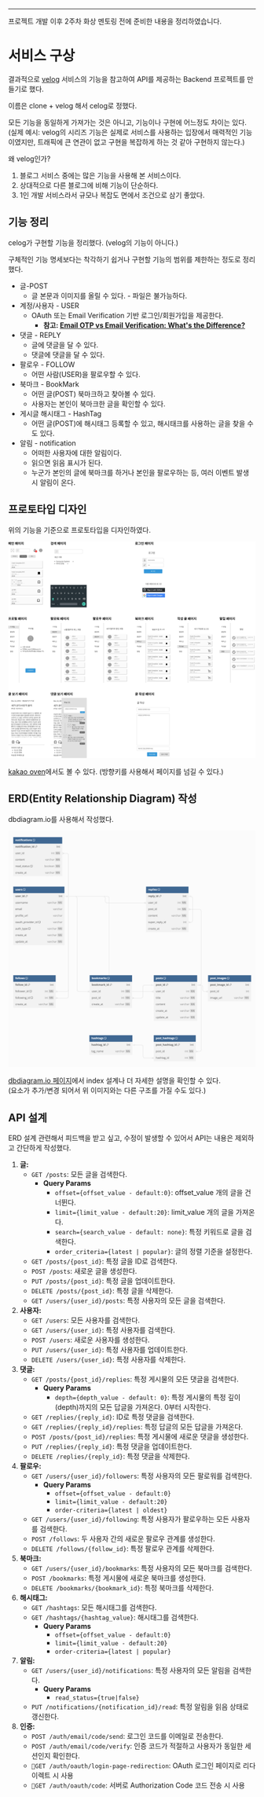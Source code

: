- - -

프로젝트 개발 이후 2주차 화상 멘토링 전에 준비한 내용을 정리하였습니다.

# 서비스 구상

결과적으로 [velog](https://velog.io/) 서비스의 기능을 참고하여 API를 제공하는 Backend 프로젝트를 만들기로 했다.

이름은 clone + velog 해서 celog로 정했다.

모든 기능을 동일하게 가져가는 것은 아니고, 기능이나 구현에 어느정도 차이는 있다.
(실제 예시: velog의 시리즈 기능은 실제로 서비스를 사용하는 입장에서 매력적인 기능이였지만, 트래픽에 큰 연관이 없고 구현을 복잡하게 하는 것 같아 구현하지 않는다.)

왜 velog인가?
1. 블로그 서비스 중에는 많은 기능을 사용해 본 서비스이다.
2. 상대적으로 다른 블로그에 비해 기능이 단순하다.
3. 1인 개발 서비스라서 규모나 복잡도 면에서 조건으로 삼기 좋았다.

## 기능 정리

celog가 구현할 기능을 정리했다. (velog의 기능이 아니다.)

구체적인 기능 명세보다는 착각하기 쉽거나 구현할 기능의 범위를 제한하는 정도로 정리했다.

- 글-POST
	- 글 본문과 이미지를 올릴 수 있다. - 파일은 불가능하다.
- 계정/사용자 - USER
	- OAuth 또는 Email Verification 기반 로그인/회원가입을 제공한다.
		- **참고: [Email OTP vs Email Verification: What's the Difference?](https://fazpass.com/blog/authentication/email-otp-vs-email-verification/)**
- 댓글 - REPLY
	- 글에 댓글을 달 수 있다.
	- 댓글에 댓글을 달 수 있다.
- 팔로우 - FOLLOW
	- 어떤 사람(USER)을 팔로우할 수 있다.
- 북마크 - BookMark
	- 어떤 글(POST) 북마크하고 찾아볼 수 있다.
	- 사용자는 본인이 북마크한 글을 확인할 수 있다.
- 게시글 해시태그 - HashTag
	- 어떤 글(POST)에 해시태그 등록할 수 있고, 해시태크를 사용하는 글을 찾을 수도 있다.
- 알림 - notification 
	- 어떠한 사용자에 대한 알림이다.
	- 읽으면 읽음 표시가 된다.
	- 누군가 본인의 글에 북마크를 하거나 본인을 팔로우하는 등, 여러 이벤트 발생 시 알림이 온다.


## 프로토타입 디자인

위의 기능을 기준으로 프로토타입을 디자인하였다.

![prototype_design](./prototype_design.png)

[kakao oven](https://ovenapp.io/view/SuEVqgcBEXPsejjnk4G57VIqwCOsbqPf)에서도 볼 수 있다. (방향키를 사용해서 페이지를 넘길 수 있다.)

## ERD(Entity Relationship Diagram) 작성

dbdiagram.io를 사용해서 작성했다.    

![erd-v1](./erd-v1.png)

[dbdiagram.io 페이지](https://dbdiagram.io/d/celog-65e437e0cd45b569fb627048)에서 index 설계나 더 자세한 설명을 확인할 수 있다.   
(요소가 추가/변경 되어서 위 이미지와는 다른 구조를 가질 수도 있다.)

## API 설계

ERD 설계 관련해서 피드백을 받고 싶고, 수정이 발생할 수 있어서 API는 내용은 제외하고 간단하게 작성했다.

1. **글:**
    - `GET /posts`: 모든 글을 검색한다.
        - **Query Params**
            - `offset={offset_value - default:0}`: offset_value 개의 글을 건너뛴다.
            - `limit={limit_value - default:20}`: limit_value 개의 글을 가져온다.
            - `search={search_value - default: none}`: 특정 키워드로 글을 검색한다.
            - `order_criteria={latest | popular}`: 글의 정렬 기준을 설정한다.
    - `GET /posts/{post_id}`: 특정 글을 ID로 검색한다.
    - `POST /posts`: 새로운 글을 생성한다.
    - `PUT /posts/{post_id}`: 특정 글을 업데이트한다.
    - `DELETE /posts/{post_id}`: 특정 글을 삭제한다.
    - `GET /users/{user_id}/posts`: 특정 사용자의 모든 글을 검색한다.
2. **사용자:**
    - `GET /users`: 모든 사용자를 검색한다.
    - `GET /users/{user_id}`: 특정 사용자를 검색한다.
    - `POST /users`: 새로운 사용자를 생성한다.
    - `PUT /users/{user_id}`: 특정 사용자를 업데이트한다.
    - `DELETE /users/{user_id}`: 특정 사용자를 삭제한다.
3. **댓글:**
    - `GET /posts/{post_id}/replies`: 특정 게시물의 모든 댓글을 검색한다.
        - **Query Params**
            - `depth={depth_value - default: 0}`: 특정 게시물의 특정 깊이(depth)까지의 모든 답글을 가져온다. 0부터 시작한다.
    - `GET /replies/{reply_id}`: ID로 특정 댓글을 검색한다.
    - `GET /replies/{reply_id}/replies`: 특정 답글의 모든 답글을 가져온다.
    - `POST /posts/{post_id}/replies`: 특정 게시물에 새로운 댓글을 생성한다.
    - `PUT /replies/{reply_id}`: 특정 댓글을 업데이트한다.
    - `DELETE /replies/{reply_id}`: 특정 댓글을 삭제한다.
4. **팔로우:**
    - `GET /users/{user_id}/followers`: 특정 사용자의 모든 팔로워를 검색한다.
        - **Query Params**
            - `offset={offset_value - default:0}`
            - `limit={limit_value - default:20}`
            - `order-criteria={latest | oldest}`
    - `GET /users/{user_id}/following`: 특정 사용자가 팔로우하는 모든 사용자를 검색한다.
    - `POST /follows`: 두 사용자 간의 새로운 팔로우 관계를 생성한다.
    - `DELETE /follows/{follow_id}`: 특정 팔로우 관계를 삭제한다.
5. **북마크:**
    - `GET /users/{user_id}/bookmarks`: 특정 사용자의 모든 북마크를 검색한다.
    - `POST /bookmarks`: 특정 게시물에 새로운 북마크를 생성한다.
    - `DELETE /bookmarks/{bookmark_id}`: 특정 북마크를 삭제한다.
6. **해시태그:**
    - `GET /hashtags`: 모든 해시태그를 검색한다.
    - `GET /hashtags/{hashtag_value}`: 해시태그를 검색한다.
        - **Query Params**
            - `offset={offset_value - default:0}`
            - `limit={limit_value - default:20}`
            - `order-criteria={latest | popular}`
7. **알림:**
    - `GET /users/{user_id}/notifications`: 특정 사용자의 모든 알림을 검색한다.
        - **Query Params**
            - `read_status={true|false}`
    - `PUT /notifications/{notification_id}/read`: 특정 알림을 읽음 상태로 갱신한다.
8. **인증:**
	- `POST /auth/email/code/send`: 로그인 코드를 이메일로 전송한다.
	- `POST /auth/email/code/verify`: 인증 코드가 적절하고 사용자가 동일한 세션인지 확인한다.
	- `GET /auth/oauth/login-page-redirection`: OAuth 로그인 페이지로 리다이렉트 시 사용
	- `GET /auth/oauth/code`: 서버로 Authorization Code 코드 전송 시 사용
